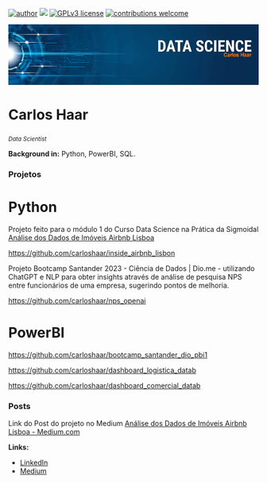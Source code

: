 [![author](https://img.shields.io/badge/author-carloshaar-darkgreen.svg)](https://www.linkedin.com/in/carloshaar) [![](https://img.shields.io/badge/python-3.7+-blue.svg)](https://www.python.org/downloads/release/python-365/) [![GPLv3 license](https://img.shields.io/badge/License-GPLv3-blue.svg)](http://perso.crans.org/besson/LICENSE.html) [![contributions welcome](https://img.shields.io/badge/contributions-welcome-brightgreen.svg?style=flat)](https://github.com/carloshaar/)

<p align="center">
  <img src="banner_haar.png" >
</p>

# Carlos Haar
<sub>*Data Scientist* </sub>

**Background in:** Python, PowerBI, SQL.

### Projetos
# Python
Projeto feito para o módulo 1 do Curso Data Science na Prática da Sigmoidal [Análise dos Dados de Imóveis Airbnb Lisboa](https://github.com/carloshaar/inside_airbnb_lisbon)

https://github.com/carloshaar/inside_airbnb_lisbon
 
Projeto Bootcamp Santander 2023 - Ciência de Dados | Dio.me - utilizando ChatGPT e NLP para obter insights através de análise de pesquisa NPS entre funcionários de uma empresa, sugerindo pontos de melhoria.

https://github.com/carloshaar/nps_openai


# PowerBI
https://github.com/carloshaar/bootcamp_santander_dio_pbi1

https://github.com/carloshaar/dashboard_logistica_datab

https://github.com/carloshaar/dashboard_comercial_datab


### Posts
Link do Post do projeto no Medium [Análise dos Dados de Imóveis Airbnb Lisboa - Medium.com](https://medium.com/@carloshaar/analisando-os-dados-do-airbnb-distrito-de-lisboa-portugal-ef75a7e2a226)

**Links:**
* [LinkedIn](https://www.linkedin.com/in/carloshaar)
* [Medium](https://www.medium.com)
